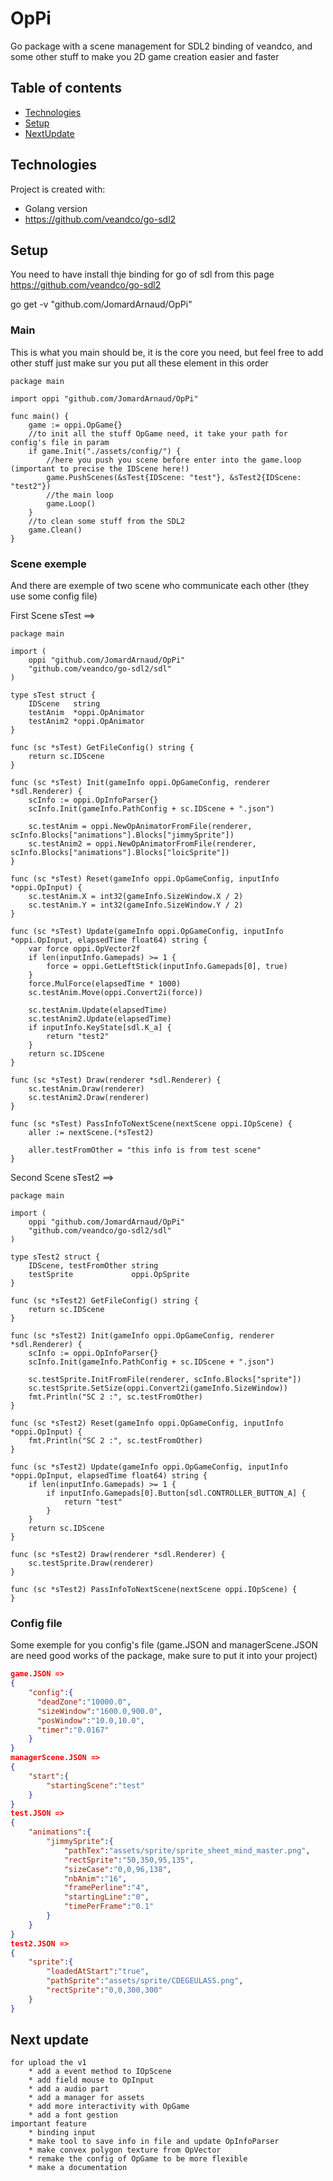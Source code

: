 # OpPi
Go package with a scene management for SDL2 binding of veandco, and some other stuff to make you 2D game creation easier and faster

## Table of contents
* [Technologies](#technologies)
* [Setup](#setup)
* [NextUpdate](#next-update)

## Technologies
Project is created with:
* Golang version 
* https://github.com/veandco/go-sdl2

## Setup
You need to have install thje binding for go of sdl from this page https://github.com/veandco/go-sdl2

go get  -v "github.com/JomardArnaud/OpPi"

### Main
This is what you main should be, it is the core you need, but feel free to add other stuff just make sur you put all these element in this order

```golang
package main

import oppi "github.com/JomardArnaud/OpPi"

func main() {
    game := oppi.OpGame{}
    //to init all the stuff OpGame need, it take your path for config's file in param
	if game.Init("./assets/config/") {
		//here you push you scene before enter into the game.loop (important to precise the IDScene here!)
		game.PushScenes(&sTest{IDScene: "test"}, &sTest2{IDScene: "test2"})
        //the main loop
		game.Loop()
    }
    //to clean some stuff from the SDL2
	game.Clean()
}
```

### Scene exemple
And there are exemple of two scene who communicate each other (they use some config file)

First Scene sTest ==>

```golang
package main

import (
	oppi "github.com/JomardArnaud/OpPi"
	"github.com/veandco/go-sdl2/sdl"
)

type sTest struct {
	IDScene   string
	testAnim  *oppi.OpAnimator
	testAnim2 *oppi.OpAnimator
}

func (sc *sTest) GetFileConfig() string {
	return sc.IDScene
}

func (sc *sTest) Init(gameInfo oppi.OpGameConfig, renderer *sdl.Renderer) {
	scInfo := oppi.OpInfoParser{}
	scInfo.Init(gameInfo.PathConfig + sc.IDScene + ".json")

	sc.testAnim = oppi.NewOpAnimatorFromFile(renderer, scInfo.Blocks["animations"].Blocks["jimmySprite"])
	sc.testAnim2 = oppi.NewOpAnimatorFromFile(renderer, scInfo.Blocks["animations"].Blocks["loicSprite"])
}

func (sc *sTest) Reset(gameInfo oppi.OpGameConfig, inputInfo *oppi.OpInput) {
	sc.testAnim.X = int32(gameInfo.SizeWindow.X / 2)
	sc.testAnim.Y = int32(gameInfo.SizeWindow.Y / 2)
}

func (sc *sTest) Update(gameInfo oppi.OpGameConfig, inputInfo *oppi.OpInput, elapsedTime float64) string {
	var force oppi.OpVector2f
	if len(inputInfo.Gamepads) >= 1 {
		force = oppi.GetLeftStick(inputInfo.Gamepads[0], true)
	}
	force.MulForce(elapsedTime * 1000)
	sc.testAnim.Move(oppi.Convert2i(force))

	sc.testAnim.Update(elapsedTime)
	sc.testAnim2.Update(elapsedTime)
	if inputInfo.KeyState[sdl.K_a] {
		return "test2"
	}
	return sc.IDScene
}

func (sc *sTest) Draw(renderer *sdl.Renderer) {
	sc.testAnim.Draw(renderer)
	sc.testAnim2.Draw(renderer)
}

func (sc *sTest) PassInfoToNextScene(nextScene oppi.IOpScene) {
	aller := nextScene.(*sTest2)

	aller.testFromOther = "this info is from test scene"
}
```

Second Scene sTest2 ==>

```golang
package main

import (
	oppi "github.com/JomardArnaud/OpPi"
	"github.com/veandco/go-sdl2/sdl"
)

type sTest2 struct {
	IDScene, testFromOther string
	testSprite             oppi.OpSprite
}

func (sc *sTest2) GetFileConfig() string {
	return sc.IDScene
}

func (sc *sTest2) Init(gameInfo oppi.OpGameConfig, renderer *sdl.Renderer) {
	scInfo := oppi.OpInfoParser{}
	scInfo.Init(gameInfo.PathConfig + sc.IDScene + ".json")

	sc.testSprite.InitFromFile(renderer, scInfo.Blocks["sprite"])
	sc.testSprite.SetSize(oppi.Convert2i(gameInfo.SizeWindow))
	fmt.Println("SC 2 :", sc.testFromOther)
}

func (sc *sTest2) Reset(gameInfo oppi.OpGameConfig, inputInfo *oppi.OpInput) {
	fmt.Println("SC 2 :", sc.testFromOther)
}

func (sc *sTest2) Update(gameInfo oppi.OpGameConfig, inputInfo *oppi.OpInput, elapsedTime float64) string {
	if len(inputInfo.Gamepads) >= 1 {
		if inputInfo.Gamepads[0].Button[sdl.CONTROLLER_BUTTON_A] {
			return "test"
		}
	}
	return sc.IDScene
}

func (sc *sTest2) Draw(renderer *sdl.Renderer) {
	sc.testSprite.Draw(renderer)
}

func (sc *sTest2) PassInfoToNextScene(nextScene oppi.IOpScene) {
}
```

### Config file
Some exemple for you config's file (game.JSON and managerScene.JSON are need good works of the package, make sure to put it into your project)
```JSON
game.JSON =>
{
    "config":{
      "deadZone":"10000.0",
      "sizeWindow":"1600.0,900.0",
      "posWindow":"10.0,10.0",
      "timer":"0.0167"  
	}
}
managerScene.JSON =>
{
    "start":{
        "startingScene":"test"
    }
}
test.JSON =>
{
    "animations":{
        "jimmySprite":{
            "pathTex":"assets/sprite/sprite_sheet_mind_master.png",
            "rectSprite":"50,350,95,135",
            "sizeCase":"0,0,96,138",
            "nbAnim":"16",
            "framePerline":"4",
            "startingLine":"0",
            "timePerFrame":"0.1"    
        }
    }
}
test2.JSON =>
{
    "sprite":{
        "loadedAtStart":"true",
        "pathSprite":"assets/sprite/CDEGEULASS.png",
        "rectSprite":"0,0,300,300"
    }
}
```

## Next update
	for upload the v1
		* add a event method to IOpScene
		* add field mouse to OpInput
		* add a audio part
		* add a manager for assets
		* add more interactivity with OpGame
		* add a font gestion
	important feature 
		* binding input
		* make tool to save info in file and update OpInfoParser
		* make convex polygon texture from OpVector
		* remake the config of OpGame to be more flexible
		* make a documentation
